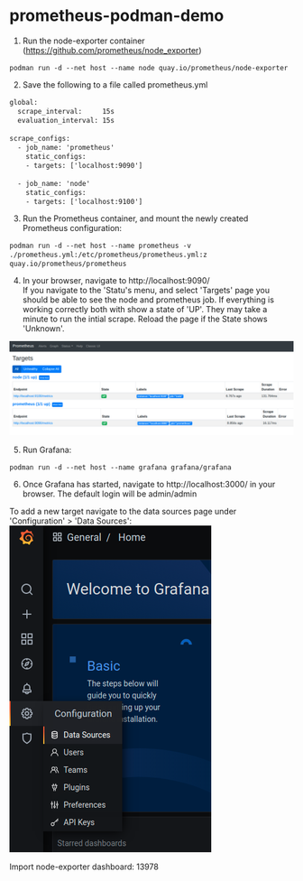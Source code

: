# prometheus-podman-demo


1. Run the node-exporter container (https://github.com/prometheus/node_exporter)
```
podman run -d --net host --name node quay.io/prometheus/node-exporter
```

2. Save the following to a file called prometheus.yml
```
global:
  scrape_interval:     15s
  evaluation_interval: 15s

scrape_configs:
  - job_name: 'prometheus'
    static_configs:
    - targets: ['localhost:9090']

  - job_name: 'node'
    static_configs:
    - targets: ['localhost:9100']
```

3. Run the Prometheus container, and mount the newly created Prometheus configuration:
```
podman run -d --net host --name prometheus -v ./prometheus.yml:/etc/prometheus/prometheus.yml:z quay.io/prometheus/prometheus
```

4. In your browser, navigate to http://localhost:9090/  
If you navigate to the 'Statu's menu, and select 'Targets' page you should be able to see the node and prometheus job. If everything is working correctly both with show a state of 'UP'. They may take a minute to run the intial scrape. Reload the page if the State shows 'Unknown'.

![Prometheus Targets Page](screenshots/prometheus-targets.png "Prometheus Targets Page")

5. Run Grafana:
```
podman run -d --net host --name grafana grafana/grafana
```

6. Once Grafana has started, navigate to http://localhost:3000/ in your browser. The default login will be admin/admin  
  
To add a new target navigate to the data sources page under 'Configuration' > 'Data Sources':
![Data Sources](screenshots/grafana-datasource.png "Data Sources")

Import node-exporter dashboard: 13978
